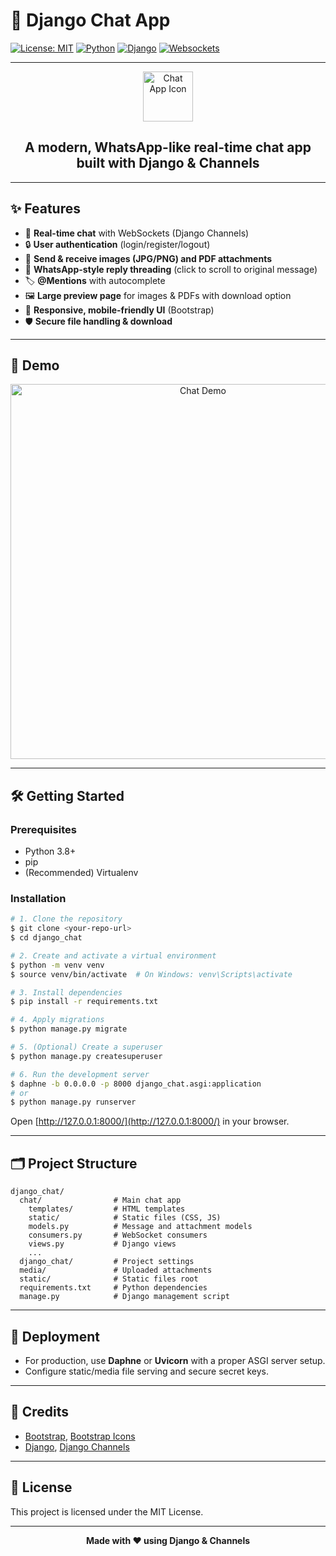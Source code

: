 # 🚀 Django Chat App

[![License: MIT](https://img.shields.io/badge/License-MIT-green.svg)](LICENSE)
[![Python](https://img.shields.io/badge/Python-3.8%2B-blue.svg)](https://www.python.org/)
[![Django](https://img.shields.io/badge/Django-4.x-green.svg)](https://www.djangoproject.com/)
[![Websockets](https://img.shields.io/badge/WebSockets-Enabled-brightgreen)](#)

---

<p align="center">
  <img src="https://img.icons8.com/color/96/000000/weixing.png" width="80" alt="Chat App Icon"/>
</p>

<h2 align="center">A modern, WhatsApp-like real-time chat app built with Django & Channels</h2>

---

## ✨ Features

- 💬 **Real-time chat** with WebSockets (Django Channels)
- 🔒 **User authentication** (login/register/logout)
- 📎 **Send & receive images (JPG/PNG) and PDF attachments**
- 🧵 **WhatsApp-style reply threading** (click to scroll to original message)
- 🏷️ **@Mentions** with autocomplete
- 🖼️ **Large preview page** for images & PDFs with download option
- 📱 **Responsive, mobile-friendly UI** (Bootstrap)
- 🛡️ **Secure file handling & download**

---

## 📸 Demo

<p align="center">
  <!-- Replace with your own GIF or screenshot -->
  <img src="https://user-images.githubusercontent.com/placeholder/demo.gif" width="600" alt="Chat Demo"/>
</p>

---

## 🛠️ Getting Started

### Prerequisites
- Python 3.8+
- pip
- (Recommended) Virtualenv

### Installation

```bash
# 1. Clone the repository
$ git clone <your-repo-url>
$ cd django_chat

# 2. Create and activate a virtual environment
$ python -m venv venv
$ source venv/bin/activate  # On Windows: venv\Scripts\activate

# 3. Install dependencies
$ pip install -r requirements.txt

# 4. Apply migrations
$ python manage.py migrate

# 5. (Optional) Create a superuser
$ python manage.py createsuperuser

# 6. Run the development server
$ daphne -b 0.0.0.0 -p 8000 django_chat.asgi:application
# or
$ python manage.py runserver
```

Open [http://127.0.0.1:8000/](http://127.0.0.1:8000/) in your browser.

---

## 🗂️ Project Structure

```text
django_chat/
  chat/                # Main chat app
    templates/         # HTML templates
    static/            # Static files (CSS, JS)
    models.py          # Message and attachment models
    consumers.py       # WebSocket consumers
    views.py           # Django views
    ...
  django_chat/         # Project settings
  media/               # Uploaded attachments
  static/              # Static files root
  requirements.txt     # Python dependencies
  manage.py            # Django management script
```

---

## 🚀 Deployment
- For production, use **Daphne** or **Uvicorn** with a proper ASGI server setup.
- Configure static/media file serving and secure secret keys.

---

## 🙏 Credits
- [Bootstrap](https://getbootstrap.com/), [Bootstrap Icons](https://icons.getbootstrap.com/)
- [Django](https://www.djangoproject.com/), [Django Channels](https://channels.readthedocs.io/)

---

## 📄 License

This project is licensed under the MIT License.

---

<p align="center">
  <b>Made with ❤️ using Django & Channels</b>
</p> 